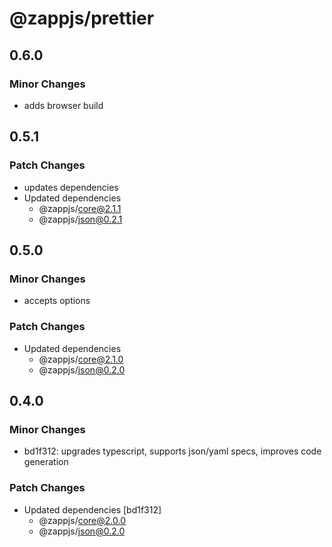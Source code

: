 # @zappjs/prettier

## 0.6.0

### Minor Changes

- adds browser build

## 0.5.1

### Patch Changes

- updates dependencies
- Updated dependencies
  - @zappjs/core@2.1.1
  - @zappjs/json@0.2.1

## 0.5.0

### Minor Changes

- accepts options

### Patch Changes

- Updated dependencies
  - @zappjs/core@2.1.0
  - @zappjs/json@0.2.0

## 0.4.0

### Minor Changes

- bd1f312: upgrades typescript, supports json/yaml specs, improves code generation

### Patch Changes

- Updated dependencies [bd1f312]
  - @zappjs/core@2.0.0
  - @zappjs/json@0.2.0
